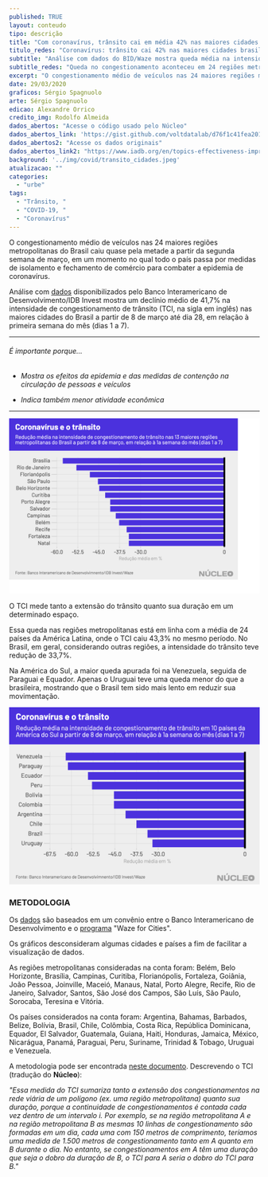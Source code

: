 ```yaml
---
published: TRUE
layout: conteudo
tipo: descrição
title: "Com coronavírus, trânsito cai em média 42% nas maiores cidades brasileiras em março"
titulo_redes: "Coronavírus: trânsito cai 42% nas maiores cidades brasileiras"
subtitle: "Análise com dados do BID/Waze mostra queda média na intensidade de congestionamento de 24 regiões metropolitanas do Brasil. No país, redução em geral foi de 33%"
subtitle_redes: "Queda no congestionamento aconteceu em 24 regiões metropolitanas."
excerpt: "O congestionamento médio de veículos nas 24 maiores regiões metropolitanas do Brasil caiu quase pela metade a partir da segunda semana de março, em um momento no qual todo o país passa por medidas de isolamento e fechamento de comércio para combater a epidemia de coronavírus."
date: 29/03/2020
graficos: Sérgio Spagnuolo
arte: Sérgio Spagnuolo
edicao: Alexandre Orrico
credito_img: Rodolfo Almeida
dados_abertos: "Acesse o código usado pelo Núcleo"
dados_abertos_link: 'https://gist.github.com/voltdatalab/d76f1c41fea201c926bf141afc140dc4'
dados_abertos2: "Acesse os dados originais"
dados_abertos_link2: "https://www.iadb.org/en/topics-effectiveness-improving-lives/coronavirus-impact-dashboard"
background: '../img/covid/transito_cidades.jpeg'
atualizacao: ""
categories:
  - "urbe"
tags:
  - "Trânsito, "
  - "COVID-19, "
  - "Coronavírus"
---
```


O congestionamento médio de veículos nas 24 maiores regiões metropolitanas do Brasil caiu quase pela metade a partir da segunda semana de março, em um momento no qual todo o país passa por medidas de isolamento e fechamento de comércio para combater a epidemia de coronavírus.

Análise com [dados](https://www.iadb.org/en/topics-effectiveness-improving-lives/coronavirus-impact-dashboard) disponibilizados pelo Banco Interamericano de Desenvolvimento/IDB Invest mostra um declínio médio de 41,7% na intensidade de congestionamento de trânsito (TCI, na sigla em inglês) nas maiores cidades do Brasil a partir de 8 de março até dia 28, em relação à primeira semana do mês (dias 1 a 7).

---

###### É importante porque...

- *Mostra os efeitos da epidemia e das medidas de contenção na circulação de pessoas e veículos*

- *Indica também menor atividade econômica*

---

![grafico cidades trânsito](../img/covid/transito_cidades.png)

O TCI mede tanto a extensão do trânsito quanto sua duração em um determinado espaço.

Essa queda nas regiões metropolitanas está em linha com a média de 24 países da América Latina, onde o TCI caiu 43,3% no mesmo período. No Brasil, em geral, considerando outras regiões, a intensidade do trânsito teve redução de 33,7%.

Na América do Sul, a maior queda apurada foi na Venezuela, seguida de Paraguai e Equador. Apenas o Uruguai teve uma queda menor do que a brasileira, mostrando que o Brasil tem sido mais lento em reduzir sua movimentação.

![grafico cidades trânsito](../img/covid/transito_paises.png)

### METODOLOGIA

Os [dados](https://www.iadb.org/en/topics-effectiveness-improving-lives/coronavirus-impact-dashboard) são baseados em um convênio entre o Banco Interamericano de Desenvolvimento e o [programa](https://www.waze.com/en/ccp) "Waze for Cities".

Os gráficos desconsideram algumas cidades e países a fim de facilitar a visualização de dados.

As regiões metropolitanas consideradas na conta foram: Belém, Belo Horizonte, Brasília, Campinas, Curitiba, Florianópolis, Fortaleza, Goiânia, João Pessoa, Joinville, Maceió, Manaus, Natal, Porto Alegre, Recife, Rio de Janeiro, Salvador, Santos, São José dos Campos, São Luís, São Paulo, Sorocaba, Teresina e Vitória.

Os países considerados na conta foram: Argentina, Bahamas, Barbados, Belize, Bolívia, Brasil, Chile, Colômbia, Costa Rica, República Dominicana, Equador, El Salvador, Guatemala, Guiana, Haiti, Honduras, Jamaica, México, Nicarágua, Panamá, Paraguai, Peru, Suriname, Trinidad & Tobago, Uruguai e Venezuela.

A metodologia pode ser encontrada [neste documento](http://idbdocs.iadb.org/wsdocs/getdocument.aspx?docnum=EZSHARE-1350314980-529). Descrevendo o TCI (tradução do **Núcleo**):

_"Essa medida do TCI sumariza tanto a extensão dos congestionamentos na rede viária de um polígono (ex. uma região metropolitana) quanto sua duração, porque a continuidade de congestionamentos é contada cada vez dentro de um intervalo i. Por exemplo, se na região metropolitana A e na região metropolitana B as mesmas 10 linhas de congestionamento são formadas em um dia, cada uma com 150 metros de comprimento, teríamos uma medida de 1.500 metros de congestionamento tanto em A quanto em B durante o dia. No entanto, se congestionamentos em A têm uma duração que seja o dobro da duração de B, o TCI para A seria o dobro do TCI para B."_
